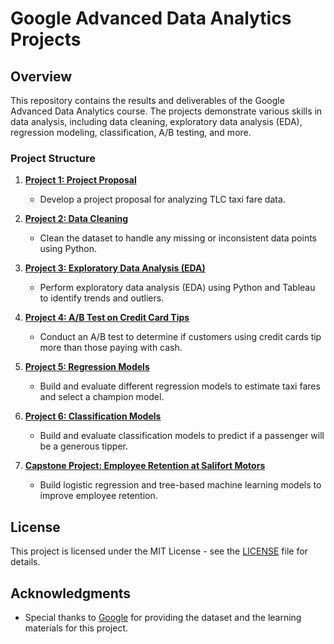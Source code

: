 # Google Advanced Data Analytics Projects

## Overview
This repository contains the results and deliverables of the Google Advanced Data Analytics course. The projects demonstrate various skills in data analysis, including data cleaning, exploratory data analysis (EDA), regression modeling, classification, A/B testing, and more.

### Project Structure
1. **[Project 1: Project Proposal](https://github.com/Vital-Ahishakiye/Google-Advanced-Data-Analytics-Projects-/tree/main/Project-1-Project%20Proposal)**
   - Develop a project proposal for analyzing TLC taxi fare data.
   
2. **[Project 2: Data Cleaning](https://github.com/Vital-Ahishakiye/Google-Advanced-Data-Analytics-Projects-/tree/main/Project-2-Data-Cleaning)**
   - Clean the dataset to handle any missing or inconsistent data points using Python.
   
3. **[Project 3: Exploratory Data Analysis (EDA)](https://github.com/Vital-Ahishakiye/Google-Advanced-Data-Analytics-Projects-/tree/main/Project-3-EDA)**
   - Perform exploratory data analysis (EDA) using Python and Tableau to identify trends and outliers.

4. **[Project 4: A/B Test on Credit Card Tips](https://github.com/Vital-Ahishakiye/Google-Advanced-Data-Analytics-Projects-/tree/main/Project-4-AB-Test)**
   - Conduct an A/B test to determine if customers using credit cards tip more than those paying with cash.

5. **[Project 5: Regression Models](https://github.com/Vital-Ahishakiye/Google-Advanced-Data-Analytics-Projects-/tree/main/Project-5-Regression-Models)**
   - Build and evaluate different regression models to estimate taxi fares and select a champion model.

6. **[Project 6: Classification Models](https://github.com/Vital-Ahishakiye/Google-Advanced-Data-Analytics-Projects-/tree/main/Project-6-Classification-Models)**
   - Build and evaluate classification models to predict if a passenger will be a generous tipper.

7. **[Capstone Project: Employee Retention at Salifort Motors](https://github.com/Vital-Ahishakiye/Google-Advanced-Data-Analytics-Projects-/tree/main/Capstone-Project-Employee-Retention)**
   - Build logistic regression and tree-based machine learning models to improve employee retention.
## License
This project is licensed under the MIT License - see the [LICENSE](LICENSE) file for details.

## Acknowledgments
- Special thanks to [Google](https://www.coursera.org/professional-certificates/google-advanced-data-analytics) for providing the dataset and the learning materials for this project.

